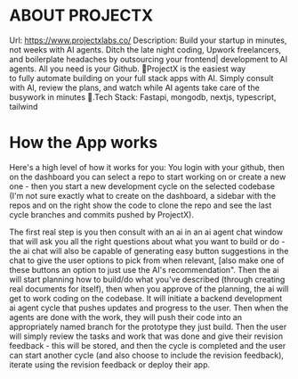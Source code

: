 # ABOUT PROJECTX

Url: https://www.projectxlabs.co/
Description: Build your startup in minutes, not weeks with AI agents. Ditch the late night coding, Upwork freelancers, and boilerplate headaches by outsourcing your frontend| development to AI agents. All you need is your Github. 👾ProjectX is the easiest way to fully automate building on your full stack apps with AI. Simply consult with AI, review the plans, and watch while AI agents take care of the busywork in minutes 👾.Tech Stack: Fastapi, mongodb, nextjs, typescript, tailwind

# How the App works

Here's a high level of how it works for you: You login with your github, then on the dashboard you can select a repo to start working on or create a new one - then you start a new development cycle on the selected codebase (I'm not sure exactly what to create on the dashboard, a sidebar with the repos and on the right show the code to clone the repo and see the last cycle branches and commits pushed by ProjectX).

The first real step is you then consult with an ai in an ai agent chat window that will ask you all the right questions about what you want to build or do - the ai chat will also be capable of generating easy button suggestions in the chat to give the user options to pick from when relevant, [also make one of these buttons an option to just use the AI's recommendation". Then the ai will start planning how to build/do what you've described (through creating real documents for itself), then when you approve of the planning, the ai will get to work coding on the codebase. It will initiate a backend development ai agent cycle that pushes updates and progress to the user. Then when the agents are done with the work, they will push their code into an appropriately named branch for the prototype they just build. Then the user will simply review the tasks and work that was done and give their revision feedback - this will be stored, and then the cycle is completed and the user can start another cycle (and also choose to include the revision feedback), iterate using the revision feedback or deploy their app.
